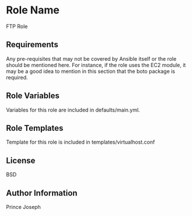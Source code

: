 Role Name
=========

FTP Role

Requirements
------------

Any pre-requisites that may not be covered by Ansible itself or the role should be mentioned here. For instance, if the role uses the EC2 module, it may be a good idea to mention in this section that the boto package is required.

Role Variables
--------------

Variables for this role are included in defaults/main.yml.

Role Templates
--------------

Template for this role is included in templates/virtualhost.conf 


License
-------

BSD

Author Information
------------------

Prince Joseph
